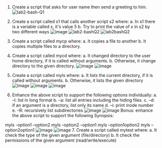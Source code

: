 1. Create a script that asks for user name then send a greeting to him.
![lab2-bash-Q1](https://github.com/Monaeid2001/ITI-bash/assets/104376815/5980d89c-aff9-44aa-8881-1c64eddbf44a)
2. Create a script called s1 that calls another script s2 where:
a. In s1 there is a variable called x, it's value 5
b. Try to print the value of x in s2 by two different ways
![image](https://github.com/Monaeid2001/ITI-bash/assets/104376815/b2822350-976c-4d41-a22c-864dc5a6c5a4)
![lab2-bashQ2](https://github.com/Monaeid2001/ITI-bash/assets/104376815/9d33986f-ad4b-4039-89e3-e8fe83ba26e1)
![lab2bashQ2](https://github.com/Monaeid2001/ITI-bash/assets/104376815/a96c9fab-16e1-483c-bdd0-e385efc815a9)
3. Create a script called mycp where:
a. It copies a file to another
b. It copies multiple files to a directory.

4. Create a script called mycd where:
a. It changed directory to the user home directory, if it is called without arguments.
b. Otherwise, it change directory to the given directory.
![image](https://github.com/Monaeid2001/ITI-bash/assets/104376815/b77717db-c01b-418d-bb84-c4723fe54cf6)
![image](https://github.com/Monaeid2001/ITI-bash/assets/104376815/29f2780b-6a02-4e9b-b29e-64f51a3528f5)
5. Create a script called myls where:
a. It lists the current directory, if it is called without arguments.
b. Otherwise, it lists the given directory
![image](https://github.com/Monaeid2001/ITI-bash/assets/104376815/aa07d75a-6fd3-46db-8647-62981919ca6e)
![image](https://github.com/Monaeid2001/ITI-bash/assets/104376815/b25e0018-7248-442b-bf49-7658843bf610)
![image](https://github.com/Monaeid2001/ITI-bash/assets/104376815/24440efd-c040-4142-ab91-849706d3ea6c)
6. Enhance the above script to support the following options individually:
a. –l: list in long format
b. –a: list all entries including the hiding files.
c. –d: if an argument is a directory, list only its name
d. –i: print inode number
e. –R: recursively list subdirectories
![image](https://github.com/Monaeid2001/ITI-bash/assets/104376815/67041290-12cb-4f08-9be1-6555f915710f)
![image](https://github.com/Monaeid2001/ITI-bash/assets/104376815/3b6247b1-a433-4d58-aa3c-dec9d7501984)
Bonus: enhance the above script to support the following Synopsis:

myls -option1 –option2
myls –option2 –option1
myls –option1option2
myls –option2option1
![image](https://github.com/Monaeid2001/ITI-bash/assets/104376815/0018de73-f740-4f6a-aa4f-05bdb21c3f10)
![image](https://github.com/Monaeid2001/ITI-bash/assets/104376815/93f98c91-df6b-4ea5-ba6c-8e6b695e1292)
7. Create a script called mytest where:
a. It check the type of the given argument (file/directory)
b. It check the permissions of the given argument (read/write/execute)





